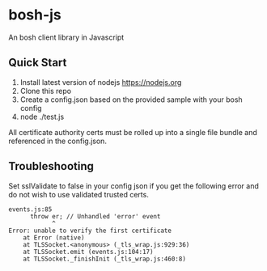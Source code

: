 # bosh-js
An bosh client library in Javascript

## Quick Start

1. Install latest version of nodejs https://nodejs.org
2. Clone this repo
3. Create a config.json based on the provided sample with your bosh config
4. node ./test.js

All certificate authority certs must be rolled up into a single file bundle and referenced in the config.json.

## Troubleshooting

Set sslValidate to false in your config json if you get the following error and do not wish to use validated trusted certs.

```
events.js:85
      throw er; // Unhandled 'error' event
            ^
Error: unable to verify the first certificate
    at Error (native)
    at TLSSocket.<anonymous> (_tls_wrap.js:929:36)
    at TLSSocket.emit (events.js:104:17)
    at TLSSocket._finishInit (_tls_wrap.js:460:8)
```
